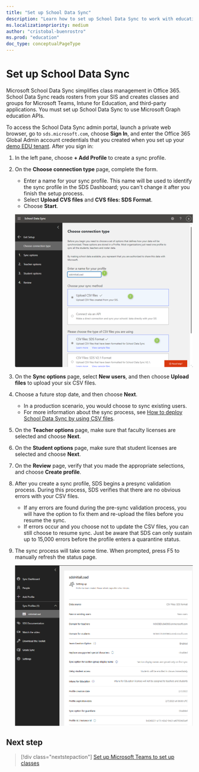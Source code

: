 ```yaml
---
title: "Set up School Data Sync"
description: "Learn how to set up School Data Sync to work with education APIs in Microsoft Graph."
ms.localizationpriority: medium
author: "cristobal-buenrostro"
ms.prod: "education"
doc_type: conceptualPageType
---
```


# Set up School Data Sync

Microsoft School Data Sync simplifies class management in Office 365. School Data Sync reads rosters from your SIS and creates classes and groups for Microsoft Teams, Intune for Education, and third-party applications. You must set up School Data Sync to use Microsoft Graph education APIs.

To access the School Data Sync admin portal, launch a private web browser, go to `sds.microsoft.com`, choose **Sign In**, and enter the Office 365 Global Admin account credentials that you created when you set up your [demo EDU tenant](/graph/msgraph-onboarding-edutenant). After you sign in:

1. In the left pane, choose **+ Add Profile** to create a sync profile.

2. On the **Choose connection type** page, complete the form.
   - Enter a name for your sync profile. This name will be used to identify the sync profile in the SDS Dashboard; you can't change it after you finish the setup process.
   - Select **Upload CVS files** and **CVS files: SDS Format**.
   - Choose **Start**.

   ![Screenshot of the Choose connection type page with options selected](./images/msgraph-onboarding/sds2-connection.png)

3. On the **Sync options** page, select **New users**, and then choose **Upload files** to upload your six CSV files.

4. Choose a future stop date, and then choose **Next**.
   - In a production scenario, you would choose to sync existing users.
   - For more information about the sync process, see [How to deploy School Data Sync by using CSV files](/SchoolDataSync/how-to-deploy-school-data-sync-by-using-csv-files).

5. On the **Teacher options** page, make sure that faculty licenses are selected and choose **Next**.

6. On the **Student options** page, make sure that student licenses are selected and choose **Next**.

7. On the **Review** page, verify that you made the appropriate selections, and choose **Create profile**.

8. After you create a sync profile, SDS begins a presync validation process. During this process, SDS verifies that there are no obvious errors with your CSV files.

   - If any errors are found during the pre-sync validation process, you will have the option to fix them and re-upload the files before you resume the sync. 
   - If errors occur and you choose not to update the CSV files, you can still choose to resume sync. Just be aware that SDS can only sustain up to 15,000 errors before the profile enters a quarantine status.

9. The sync process will take some time. When prompted, press F5 to manually refresh the status page.

    ![Screenshot of the profile page](./images/msgraph-onboarding/sds10-settingup.png)


## Next step

> [!div class="nextstepaction"]
> [Set up Microsoft Teams to set up classes](/graph/msgraph-onboarding-msteams)
